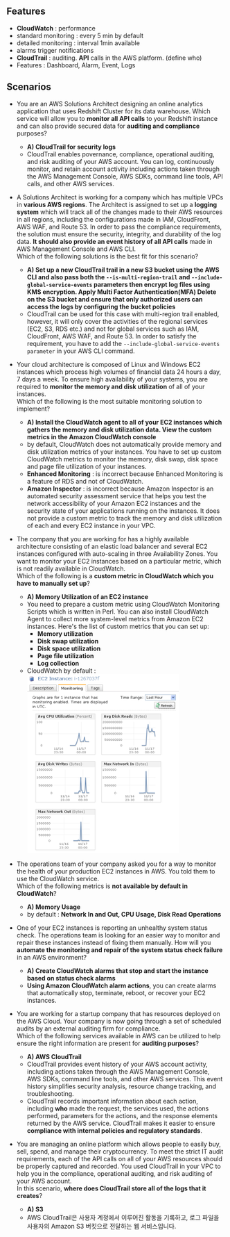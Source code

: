 ## Features 
- **CloudWatch** : performance 
- standard monitoring : every 5 min by default 
- detailed monitoring : interval 1min available 
- alarms trigger notifications 
- **CloudTrail** : auditing. **API** calls in the AWS platform. (define who)
- Features : Dashboard, Alarm, Event, Logs 

## Scenarios
- You are an AWS Solutions Architect designing an online analytics application that uses Redshift Cluster for its data warehouse. Which service will allow you to **monitor all API calls** to your Redshift instance and can also provide secured data for **auditing and compliance** purposes?
  - **A) CloudTrail for security logs**
  - CloudTrail enables povernance, compliance, operational auditing, and risk auditing of your AWS account. You can log, continuously monitor, and retain account activity including actions taken through the AWS Management Console, AWS SDKs, command line tools, API calls, and other AWS services.

- A Solutions Architect is working for a company which has multiple VPCs in **various AWS regions**. The Architect is assigned to set up a **logging system** which will track all of the changes made to their AWS resources in all regions, including the configurations made in IAM, CloudFront, AWS WAF, and Route 53. In order to pass the compliance requirements, the solution must ensure the security, integrity, and durability of the log data. **It should also provide an event history of all API calls** made in AWS Management Console and AWS CLI.    
Which of the following solutions is the best fit for this scenario?
  - **A) Set up a new CloudTrail trail in a new S3 bucket using the AWS CLI and also pass both the `--is-multi-region-trail` and `--include-global-service-events` parameters then encrypt log files using KMS encryption. Apply Multi Factor Authentication(MFA) Delete on the S3 bucket and ensure that only authorized users can access the logs by configuring the bucket policies**
  - CloudTrail can be used for this case with multi-region trail enabled, however, it will only cover the activities of the regional services (EC2, S3, RDS etc.) and not for global services such as IAM, CloudFront, AWS WAF, and Route 53. In order to satisfy the requirement, you have to add the `--include-global-service-events parameter` in your AWS CLI command.

- Your cloud architecture is composed of Linux and Windows EC2 instances which process high volumes of financial data 24 hours a day, 7 days a week. To ensure high availability of your systems, you are required to **monitor the memory and disk utilization** of all of your instances.       
Which of the following is the most suitable monitoring solution to implement?
  - **A) Install the CloudWatch agent to all of your EC2 instances which gathers the memory and disk utilization data. View the custom metrics in the Amazon CloudWatch console**
  - by default, CloudWatch does not automatically provide memory and disk utilization metrics of your instances. You have to set up custom CloudWatch metrics to monitor the memory, disk swap, disk space and page file utilization of your instances.
  - **Enhanced Monitoring** : is incorrect because Enhanced Monitoring is a feature of RDS and not of CloudWatch.
  - **Amazon Inspector** : is incorrect because Amazon Inspector is an automated security assessment service that helps you test the network accessibility of your Amazon EC2 instances and the security state of your applications running on the instances. It does not provide a custom metric to track the memory and disk utilization of each and every EC2 instance in your VPC.

- The company that you are working for has a highly available architecture consisting of an elastic load balancer and several EC2 instances configured with auto-scaling in three Availability Zones. You want to monitor your EC2 instances based on a particular metric, which is not readily available in CloudWatch.      
Which of the following is a **custom metric in CloudWatch which you have to manually set up**?
  - **A) Memory Utilization of an EC2 instance**
  - You need to prepare a custom metric using CloudWatch Monitoring Scripts which is written in Perl. You can also install CloudWatch Agent to collect more system-level metrics from Amazon EC2 instances. Here's the list of custom metrics that you can set up:
    - **Memory utilization**
    - **Disk swap utilization**
    - **Disk space utilization**
    - **Page file utilization**
    - **Log collection**
  - CloudWatch by default :    
    ![cloudwatch-default](./image/cloudwatch-default.png)
 
- The operations team of your company asked you for a way to monitor the health of your production EC2 instances in AWS. You told them to use the CloudWatch service.    
Which of the following metrics is **not available by default in CloudWatch**? 
  - **A) Memory Usage**
  - by default : **Network In and Out, CPU Usage, Disk Read Operations**

- One of your EC2 instances is reporting an unhealthy system status check. The operations team is looking for an easier way to monitor and repair these instances instead of fixing them manually.
How will you **automate the monitoring and repair of the system status check failure** in an AWS environment?
  - **A) Create CloudWatch alarms that stop and start the instance based on status check alarms**
  - **Using Amazon CloudWatch alarm actions**, you can create alarms that automatically stop, terminate, reboot, or recover your EC2 instances.

- You are working for a startup company that has resources deployed on the AWS Cloud. Your company is now going through a set of scheduled audits by an external auditing firm for compliance.       
Which of the following services available in AWS can be utilized to help ensure the right information are present for **auditing purposes**?
  - **A) AWS CloudTrail**
  -  CloudTrail provides event history of your AWS account activity, including actions taken through the AWS Management Console, AWS SDKs, command line tools, and other AWS services. This event history simplifies security analysis, resource change tracking, and troubleshooting.
  - CloudTrail records important information about each action, including **who** made the request, the services used, the actions performed, parameters for the actions, and the response elements returned by the AWS service. CloudTrail makes it easier to ensure **compliance with internal policies and regulatory standards**.

- You are managing an online platform which allows people to easily buy, sell, spend, and manage their cryptocurrency. To meet the strict IT audit requirements, each of the API calls on all of your AWS resources should be properly captured and recorded. You used CloudTrail in your VPC to help you in the compliance, operational auditing, and risk auditing of your AWS account.       
In this scenario, **where does CloudTrail store all of the logs that it creates**? 
  - **A) S3**
  - AWS CloudTrail은 사용자 계정에서 이루어진 활동을 기록하고, 로그 파일을 사용자의 Amazon S3 버킷으로 전달하는 웹 서비스입니다.
